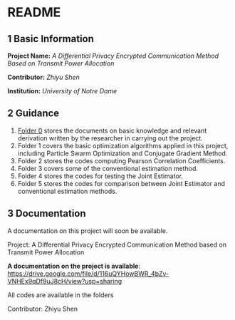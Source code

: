 # README

## 1	Basic Information

**Project Name:** *A Differential Privacy Encrypted Communication Method Based on Transmit Power Allocation*

**Contributor:** *Zhiyu Shen*

**Institution:** *University of Notre Dame*

## 2	Guidance

1) [Folder 0](https://github.com/Circuit-and-System-Intelligence/iSure-2022_Smart_Communication/tree/main/0_Documentations) stores the documents on basic knowledge and relevant derivation written by the researcher in carrying out the project.
2) Folder 1 covers the basic optimization algorithms applied in this project, including Particle Swarm Optimization and Conjugate Gradient Method.
3) Folder 2 stores the codes computing Pearson Correlation Coefficients.
4) Folder 3 covers some of the conventional estimation method.
5) Folder 4 stores the codes for testing the Joint Estimator.
6) Folder 5 stores the codes for comparison between Joint Estimator and conventional estimation methods.

## 3	Documentation

A documentation on this project will soon be available.



Project: A Differential Privacy Encrypted Communication Method based on Transmit Power Allocation

**A documentation on the project is available**: https://drive.google.com/file/d/116uQYHowBWR_4bZv-VNHEx9qDf9uJ8cH/view?usp=sharing

All codes are available in the folders

Contributor: Zhiyu Shen
